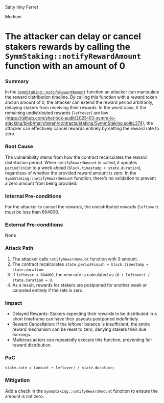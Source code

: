 Salty Inky Ferret

Medium

# The attacker can delay or cancel stakers rewards by calling the `SymmStaking::notifyRewardAmount` function with an amount of 0

### Summary

In the [`SymmStaking::notifyRewardAmount`](https://github.com/sherlock-audit/2025-03-symm-io-stacking/blob/main/token/contracts/staking/SymmStaking.sol#L275) function an attacker can manipulate the reward distribution timeline. By calling this function with a reward token and an amount of 0, the attacker can extend the reward period arbitrarily, delaying stakers from receiving their rewards. In the worst case, if the remaining undistributed rewards (`leftover`) are low (https://github.com/sherlock-audit/2025-03-symm-io-stacking/blob/main/token/contracts/staking/SymmStaking.sol#L374), the attacker can effectively cancel rewards entirely by setting the reward rate to zero.

### Root Cause

The vulnerability stems from how the contract recalculates the reward distribution period. When `notifyRewardAmount` is called, it updates `periodFinish` to a week ahead (`block.timestamp + state.duration`), regardless of whether the provided reward amount is zero. 
In the `SymmStaking::notifyRewardAmount` function, there's no validation to prevent a zero amount from being provided.

### Internal Pre-conditions

For the attacker to cancel the rewards, the undistributed rewards (`leftover`) must be less than 604800.

### External Pre-conditions

None

### Attack Path

1. The attacker calls `notifyRewardAmount` function with 0 amount.
2. The contract recalculates `state.periodFinish = block.timestamp + state.duration`.
3. If `leftover < 604800`, the new rate is calculated as `(0 + leftover) / state.duration = 0`.
4. As a result, rewards for stakers are postponed for another week or canceled entirely if the rate is zero.

### Impact

- Delayed Rewards: Stakers expecting their rewards to be distributed in a short timeframe can have their payouts postponed indefinitely.
- Reward Cancellation: If the leftover balance is insufficient, the entire reward mechanism can be reset to zero, denying stakers their due earnings.
- Malicious actors can repeatedly execute this function, preventing fair reward distribution.

### PoC

```solidity
state.rate = (amount + leftover) / state.duration;
```

### Mitigation

Add a check in the `SymmStaking::notifyRewardAmount` function to ensure the amount is not zero.